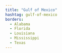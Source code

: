 ```yaml
---
title: "Gulf of Mexico"
hashtag: gulf-of-mexico
borders:
  - Alabama
  - Florida
  - Louisiana
  - Mississippi
  - Texas
---
```

